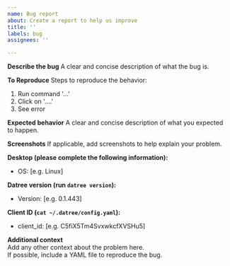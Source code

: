 ```yaml
---
name: Bug report
about: Create a report to help us improve
title: ''
labels: bug
assignees: ''

---
```

**Describe the bug**
A clear and concise description of what the bug is.

**To Reproduce**
Steps to reproduce the behavior:
1. Run command '...'
2. Click on '....'
3. See error

**Expected behavior**
A clear and concise description of what you expected to happen.

**Screenshots**
If applicable, add screenshots to help explain your problem.

**Desktop (please complete the following information):**
 - OS: [e.g. Linux]

**Datree version (run `datree version`):**
 - Version: [e.g. 0.1.443]

**Client ID (`cat ~/.datree/config.yaml`):**
 - client_id: [e.g. C5fiX5Tm4SvxwkcfXVSHu5]

**Additional context**  
Add any other context about the problem here.  
If possible, include a YAML file to reproduce the bug. 

